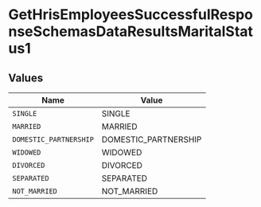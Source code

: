 # GetHrisEmployeesSuccessfulResponseSchemasDataResultsMaritalStatus1


## Values

| Name                   | Value                  |
| ---------------------- | ---------------------- |
| `SINGLE`               | SINGLE                 |
| `MARRIED`              | MARRIED                |
| `DOMESTIC_PARTNERSHIP` | DOMESTIC_PARTNERSHIP   |
| `WIDOWED`              | WIDOWED                |
| `DIVORCED`             | DIVORCED               |
| `SEPARATED`            | SEPARATED              |
| `NOT_MARRIED`          | NOT_MARRIED            |